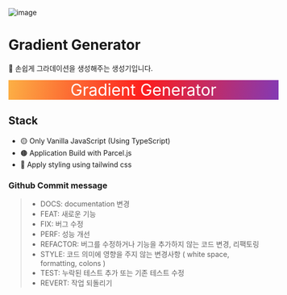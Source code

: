 ![image](https://user-images.githubusercontent.com/48292190/138295872-3aac4f1d-9cd4-499e-a143-20e02b4dcb3c.png)

# Gradient Generator

🎨 손쉽게 그라데이션을 생성해주는 생성기입니다.

<div style="width:100%;background-image: linear-gradient(279deg, rgb(131, 58, 180) 0%, rgb(253, 29, 29) 50%, rgb(252, 176, 69) 100%); font-size:32px; text-align:center; padding:0 1rem; color: white;">Gradient Generator</div>

## Stack

- 🟡 Only Vanilla JavaScript (Using TypeScript)
- 🟤 Application Build with Parcel.js
- 🔵 Apply styling using tailwind css

### Github Commit message

> - DOCS: documentation 변경
> - FEAT: 새로운 기능
> - FIX: 버그 수정
> - PERF: 성능 개선
> - REFACTOR: 버그를 수정하거나 기능을 추가하지 않는 코드 변경, 리팩토링
> - STYLE: 코드 의미에 영향을 주지 않는 변경사항 ( white space, formatting, colons )
> - TEST: 누락된 테스트 추가 또는 기존 테스트 수정
> - REVERT: 작업 되돌리기
